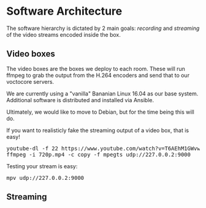 # Software Architecture

The software hierarchy is dictated by 2 main goals: _recording_ and _streaming_
of the video streams encoded inside the box.

## Video boxes

The video boxes are the boxes we deploy to each room. These will run ffmpeg to
grab the output from the H.264 encoders and send that to our voctocore servers.

We are currently using a "vanilla" Bananian Linux 16.04 as our base system.
Additional software is distributed and installed via Ansible.

Ultimately, we would like to move to Debian, but for the time being this will
do.

If you want to realisticly fake the streaming output of a video box, that is easy!
<pre>
youtube-dl -f 22 https://www.youtube.com/watch?v=T6AEhM1GWvw -o 720p.mp4
ffmpeg -i 720p.mp4 -c copy -f mpegts udp://227.0.0.2:9000
</pre>

Testing your stream is easy:
<pre>
mpv udp://227.0.0.2:9000
</pre>

## Streaming

